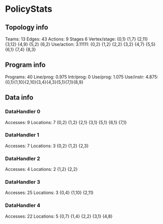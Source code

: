 # PolicyStats
## Topology info
Teams:		13
Edges:		43
Actions:	9
Stages		6
Vertex/stage:	{0,1} {1,7} {2,11} {3,12} {4,9} {5,2} {6,2} 
Use/action:	3.11111: {0,2} {1,2} {2,2} {3,2} {4,7} {5,5} {6,1} {7,4} {8,3} 

## Program info
Programs:	40
Line/prog:	0.975
Intr/prog:	0
Use/prog:	1.075
Use/instr:	4.875: {0,1}{1,10}{2,10}{3,4}{4,3}{5,1}{7,1}{8,9}

## Data info

### DataHandler 0
Accesses:	9
Locations:	7
{0,2} {1,2} {2,1} {3,1} {5,1} {6,1} {7,1} 

### DataHandler 1
Accesses:	7
Locations:	3
{0,2} {1,2} {2,3} 

### DataHandler 2
Accesses:	4
Locations:	2
{1,2} {2,2} 

### DataHandler 3
Accesses:	25
Locations:	3
{0,4} {1,10} {2,11} 

### DataHandler 4
Accesses:	22
Locations:	5
{0,7} {1,4} {2,2} {3,1} {4,8} 